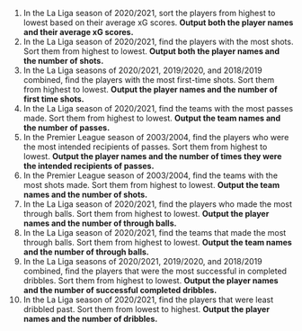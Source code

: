 1. In the La Liga season of 2020/2021, sort the players from highest to lowest based on their average xG scores. **Output both the player names and their average xG scores.**
2. In the La Liga season of 2020/2021, find the players with the most shots. Sort them from highest to lowest. **Output both the player names and the number of shots.**
3. In the La Liga seasons of 2020/2021, 2019/2020, and 2018/2019 combined, find the players with the most first-time shots. Sort them from highest to lowest. **Output the player names and the number of first time shots.**
4. In the La Liga season of 2020/2021, find the teams with the most passes made. Sort them from highest to lowest. **Output the team names and the number of passes.**
5. In the Premier League season of 2003/2004, find the players who were the most intended recipients of passes. Sort them from highest to lowest. **Output the player names and the number of times they were the intended recipients of passes.**
6. In the Premier League season of 2003/2004, find the teams with the most shots made. Sort them from highest to lowest. **Output the team names and the number of shots.**
7. In the La Liga season of 2020/2021, find the players who made the most through balls. Sort them from highest to lowest. **Output the player names and the number of through balls.**
8. In the La Liga season of 2020/2021, find the teams that made the most through balls. Sort them from highest to lowest. **Output the team names and the number of through balls.**
9. In the La Liga seasons of 2020/2021, 2019/2020, and 2018/2019 combined, find the players that were the most successful in completed dribbles. Sort them from highest to lowest. **Output the player names and the number of successful completed dribbles.**
10. In the La Liga season of 2020/2021, find the players that were least dribbled past. Sort them from lowest to highest. **Output the player names and the number of dribbles.**